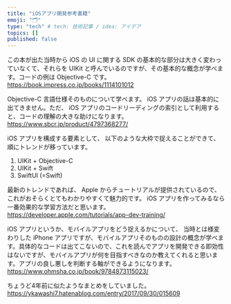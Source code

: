 ```yaml
---
title: "iOSアプリ開発参考書籍"
emoji: "🗂"
type: "tech" # tech: 技術記事 / idea: アイデア
topics: []
published: false
---
```


この本が出た当時から iOS の UI に関する SDK の基本的な部分は大きく変わっていなくて、それらを UIKit と呼んでいるのですが、その基本的な概念が学べます。コードの例は Objective-C です。
https://book.impress.co.jp/books/1114101012

Objective-C 言語仕様そのものについて学べます。 iOS アプリの話は基本的に出てきません。ただ、 iOS アプリのコードリーディングの索引として利用すると、コードの理解の大きな助けになります。
https://www.sbcr.jp/product/4797368277/

iOS アプリを構成する要素として、 以下のような大枠で捉えることができて、順にトレンドが移っています。

1. UIKit + Objective-C
2. UIKit + Swift
3. SwiftUI (=Swift)

最新のトレンドであれば、 Apple からチュートリアルが提供されているので、これがおそらくとてもわかりやすくて魅力的です。
iOS アプリを作ってみるなら一番効果的な学習方法だと思います。
https://developer.apple.com/tutorials/app-dev-training/

iOS アプリというか、モバイルアプリをどう捉えるかについて、
当時とは様変わりした iPhone アプリですが、モバイルアプリそのものの設計の概念が学べます。具体的なコードは出てこないので、これを読んでアプリを開発できる即効性はないですが、モバイルアプリが何を目指すべきなのか教えてくれると思います。アプリの良し悪しを判断する軸ができるようになります。
https://www.ohmsha.co.jp/book/9784873115023/

ちょうど4年前に似たようなまとめをしていました。
https://ykawashi7.hatenablog.com/entry/2017/09/30/015609

